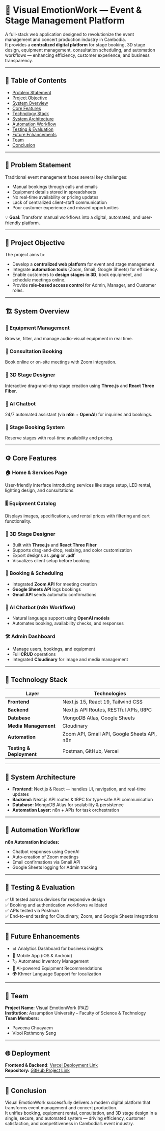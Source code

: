 # 🎤 Visual EmotionWork — Event & Stage Management Platform  

A full-stack web application designed to revolutionize the event management and concert production industry in Cambodia.  
It provides a **centralized digital platform** for stage booking, 3D stage design, equipment management, consultation scheduling, and automation workflows — enhancing efficiency, customer experience, and business transparency.  

---

## 🚀 Table of Contents  
- [Problem Statement](#-problem-statement)  
- [Project Objective](#-project-objective)  
- [System Overview](#-system-overview)  
- [Core Features](#-core-features)  
- [Technology Stack](#-technology-stack)  
- [System Architecture](#-system-architecture)  
- [Automation Workflow](#-automation-workflow)  
- [Testing & Evaluation](#-testing--evaluation)  
- [Future Enhancements](#-future-enhancements)  
- [Team](#-team)  
- [Conclusion](#-conclusion)  

---

## 🧩 Problem Statement  
Traditional event management faces several key challenges:
- Manual bookings through calls and emails  
- Equipment details stored in spreadsheets  
- No real-time availability or pricing updates  
- Lack of centralized client-staff communication  
- Poor customer experience and missed opportunities  

💡 **Goal:** Transform manual workflows into a digital, automated, and user-friendly platform.  

---

## 🎯 Project Objective  
The project aims to:  
- Develop a **centralized web platform** for event and stage management.  
- Integrate **automation tools** (Zoom, Gmail, Google Sheets) for efficiency.  
- Enable customers to **design stages in 3D**, book equipment, and schedule meetings online.  
- Provide **role-based access control** for Admin, Manager, and Customer roles.  

---

## 🏗️ System Overview  

### 🔹 Equipment Management  
Browse, filter, and manage audio-visual equipment in real time.  

### 🔹 Consultation Booking  
Book online or on-site meetings with Zoom integration.  

### 🔹 3D Stage Designer  
Interactive drag-and-drop stage creation using **Three.js** and **React Three Fiber**.  

### 🔹 AI Chatbot  
24/7 automated assistant (via **n8n** + **OpenAI**) for inquiries and bookings.  

### 🔹 Stage Booking System  
Reserve stages with real-time availability and pricing.  

---

## ⚙️ Core Features  

### 🏠 Home & Services Page  
User-friendly interface introducing services like stage setup, LED rental, lighting design, and consultations.  

### 🎚️ Equipment Catalog  
Displays images, specifications, and rental prices with filtering and cart functionality.  

### 🧱 3D Stage Designer  
- Built with **Three.js** and **React Three Fiber**  
- Supports drag-and-drop, resizing, and color customization  
- Export designs as **.png** or **.pdf**  
- Visualizes client setup before booking  

### 📅 Booking & Scheduling  
- Integrated **Zoom API** for meeting creation  
- **Google Sheets API** logs bookings  
- **Gmail API** sends automatic confirmations  

### 🤖 AI Chatbot (n8n Workflow)  
- Natural language support using **OpenAI models**  
- Automates booking, availability checks, and responses  

### 🛠️ Admin Dashboard  
- Manage users, bookings, and equipment  
- Full **CRUD** operations  
- Integrated **Cloudinary** for image and media management  

---

## 🧰 Technology Stack  

| Layer | Technologies |
|-------|---------------|
| **Frontend** | Next.js 15, React 19, Tailwind CSS |
| **Backend** | Next.js API Routes, RESTful APIs, tRPC |
| **Database** | MongoDB Atlas, Google Sheets |
| **Media Management** | Cloudinary |
| **Automation** | Zoom API, Gmail API, Google Sheets API, n8n |
| **Testing & Deployment** | Postman, GitHub, Vercel |

---

## 🧱 System Architecture  

- **Frontend:** Next.js & React — handles UI, navigation, and real-time updates  
- **Backend:** Next.js API routes & tRPC for type-safe API communication  
- **Database:** MongoDB Atlas for scalability & persistence  
- **Automation Layer:** n8n + APIs for task orchestration  

---

## 🔄 Automation Workflow  

**n8n Automation Includes:**  
- Chatbot responses using OpenAI  
- Auto-creation of Zoom meetings  
- Email confirmations via Gmail API  
- Google Sheets logging for Admin tracking  

---

## 🧪 Testing & Evaluation  
✅ UI tested across devices for responsive design  
✅ Booking and authentication workflows validated  
✅ APIs tested via Postman  
✅ End-to-end testing for Cloudinary, Zoom, and Google Sheets integrations  

---

## 🔮 Future Enhancements  
- 📊 Analytics Dashboard for business insights  
- 📱 Mobile App (iOS & Android)  
- 🏷️ Automated Inventory Management  
- 🤖 AI-powered Equipment Recommendations  
- 🌍 Khmer Language Support for localization  

---

## 👥 Team  
**Project Name:** Visual EmotionWork (PAZ)  
**Institution:** Assumption University – Faculty of Science & Technology  
**Team Members:**  
- Paveena Chuayaem  
- Vibol Rothmony Seng

---

## 🌐 Deployment  
**Frontend & Backend:** [Vercel Deployment Link](#)  
**Repository:** [GitHub Project Link](#)  

---

## 🏁 Conclusion  
Visual EmotionWork successfully delivers a modern digital platform that transforms event management and concert production.  
It unifies booking, equipment rental, consultation, and 3D stage design in a single, secure, and automated system — driving efficiency, customer satisfaction, and competitiveness in Cambodia’s event industry.  
